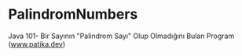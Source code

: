 # PalindromNumbers
Java 101- Bir Sayının "Palindrom Sayı" Olup Olmadığını Bulan Program
(www.patika.dev)
